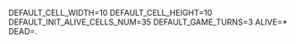 DEFAULT_CELL_WIDTH=10
DEFAULT_CELL_HEIGHT=10
DEFAULT_INIT_ALIVE_CELLS_NUM=35
DEFAULT_GAME_TURNS=3
ALIVE=*
DEAD=.